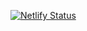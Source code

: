 [![Netlify Status](https://api.netlify.com/api/v1/badges/fc9fe9ea-2826-41f6-8a92-c272f04ac059/deploy-status)](https://app.netlify.com/sites/flamboyant-edison-288248/deploys)
